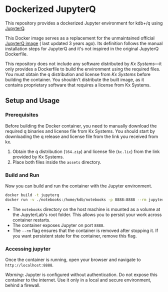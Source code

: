 # Dockerized JupyterQ

This repository provides a dockerized Jupyter environment for kdb+/q
using [JupyterQ](https://github.com/KxSystems/jupyterq).

This Docker image serves as a replacement for the unmaintained official
[JupyterQ image](https://hub.docker.com/r/kxsys/jupyterq) ( last updated 3 years
ago). Its definition follows the manual installation steps for JupyterQ and it's
not inspired in the original JupyterQ Dockerfile.

This repository does not include any software distributed by *Kx Systems*—it
only provides a Dockerfile to build the environment using the required files.
You must obtain the q distribution and license from *Kx Systems* before building
the container. You shouldn't distribute the built image, as it contains
proprietary software that requires a license from Kx Systems. 

## Setup and Usage

### Prerequisites

Before building the Docker container, you need to manually download the required
q binaries and license file from Kx Systems. You should start by downloading the
q release and license file from the link you
received from kx. 

1. Obtain the q distribution (`l64.zip`) and license file (`kc.lic`) from the
   link provided by Kx Systems.
2. Place both files inside the `assets` directory.

### Build and Run

Now you can build and run the container with the Jupyter environment.

```bash
docker build -t jupyterq
docker run -v ./notebooks:/home/kdb/notebooks -p 8888:8888 --rm jupyterq
```

- The `notebooks` directory on the host machine is mounted as a volume at the 
  JupyterLab's root folder. This allows you to persist your work across 
  container restarts.
- The container exposes Jupyter on port `8888`.
- The `--rm` flag ensures that the container is removed after stopping it. If
  you want persistent state for the container, remove this flag.


### Accessing jupyter

Once the container is running, open your browser and navigate to
`http://localhost:8888`. 

*Warning*: Jupyter is configured without authentication. Do not expose this
container to the internet. Use it only in a local and secure environment, behind
a firewall.
